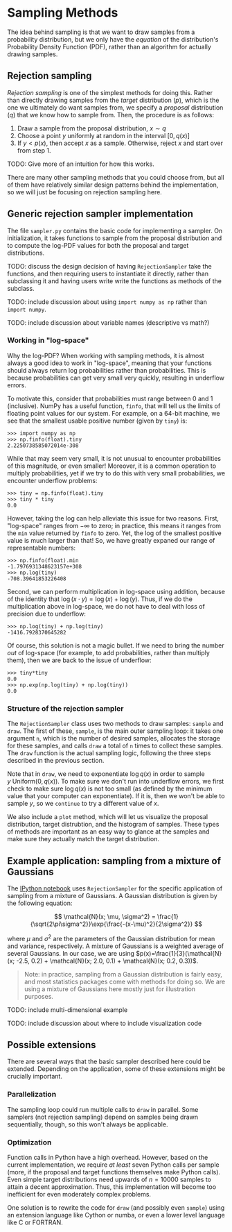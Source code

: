 # Sampling Methods

The idea behind sampling is that we want to draw samples from a
probability distribution, but we only have the *equation* of the
distribution's Probability Density Function (PDF), rather than an
algorithm for actually drawing samples.

## Rejection sampling

*Rejection sampling* is one of the simplest methods for doing
this. Rather than directly drawing samples from the *target*
distribution ($p$), which is the one we ultimately do want samples
from, we specify a *proposal* distribution ($q$) that we know how to
sample from. Then, the procedure is as follows:

1. Draw a sample from the proposal distribution, $x\sim q$
2. Choose a point $y$ uniformly at random in the interval $[0, q(x)]$
3. If $y < p(x)$, then accept $x$ as a sample. Otherwise, reject $x$
   and start over from step 1.

TODO: Give more of an intuition for how this works.

There are many other sampling methods that you could choose from, but
all of them have relatively similar design patterns behind the
implementation, so we will just be focusing on rejection sampling
here.

## Generic rejection sampler implementation

The file `sampler.py` contains the basic code for implementing a
sampler. On initialization, it takes functions to sample from the
proposal distribution and to compute the log-PDF values for both the
proposal and target distributions.

TODO: discuss the design decision of having `RejectionSampler` take
the functions, and then requiring users to instantiate it directly,
rather than subclassing it and having users write write the functions
as methods of the subclass.

TODO: include discussion about using `import numpy as np` rather than
`import numpy`.

TODO: include discussion about variable names (descriptive vs math?)

### Working in "log-space"

Why the log-PDF? When working with sampling methods, it is almost
always a good idea to work in "log-space", meaning that your functions
should always return log probabilities rather than probabilities. This
is because probabilities can get very small very quickly, resulting in
underflow errors.

To motivate this, consider that probabilities must range between 0 and
1 (inclusive). NumPy has a useful function, `finfo`, that will tell us
the limits of floating point values for our system. For example, on a
64-bit machine, we see that the smallest usable positive number (given
by `tiny`) is:

```
>>> import numpy as np
>>> np.finfo(float).tiny
2.2250738585072014e-308
```

While that may seem very small, it is not unusual to encounter
probabilities of this magnitude, or even smaller! Moreover, it is a
common operation to multiply probabilities, yet if we try to do this
with very small probabilities, we encounter underflow problems:

```
>>> tiny = np.finfo(float).tiny
>>> tiny * tiny
0.0
```

However, taking the log can help alleviate this issue for two reasons.
First, "log-space" ranges from $-\infty$ to zero; in practice, this
means it ranges from the `min` value returned by `finfo` to zero. Yet,
the log of the smallest positive value is much larger than that! So,
we have greatly expaned our range of representable numbers:

```
>>> np.finfo(float).min
-1.7976931348623157e+308
>>> np.log(tiny)
-708.39641853226408
```

Second, we can perform multiplication in log-space using addition,
 because of the identity that $\log(x\cdot{}y) = \log(x) +
 \log(y)$. Thus, if we do the multiplication above in log-space, we do
 not have to deal with loss of precision due to underflow:

```
>>> np.log(tiny) + np.log(tiny)
-1416.7928370645282
```

Of course, this solution is not a magic bullet. If we need to bring
the number *out* of log-space (for example, to add probabilities,
rather than multiply them), then we are back to the issue of
underflow:

```
>>> tiny*tiny
0.0
>>> np.exp(np.log(tiny) + np.log(tiny))
0.0
```

### Structure of the rejection sampler

The `RejectionSampler` class uses two methods to draw samples:
`sample` and `draw`. The first of these, `sample`, is the main outer
sampling loop: it takes one argument `n`, which is the number of
desired samples, allocates the storage for these samples, and calls
`draw` a total of `n` times to collect these samples. The `draw`
function is the actual sampling logic, following the three steps
described in the previous section.

Note that in `draw`, we need to exponentiate $\log{q(x)}$ in order to
sample $y~\mathrm{Uniform}(0, q(x))$. To make sure we don't run into
underflow errors, we first check to make sure $\log{q(x)}$ is not too
small (as defined by the minimum value that your computer can
exponentiate). If it is, then we won't be able to sample $y$, so we
`continue` to try a different value of $x$.

We also include a `plot` method, which will let us visualize the
proposal distribution, target distrubtion, and the histogram of
samples. These types of methods are important as an easy way to glance
at the samples and make sure they actually match the target
distribution.

## Example application: sampling from a mixture of Gaussians

The
[IPython notebook](http://nbviewer.org/github/jhamrick/500lines/blob/sampler/sampler/Sampling%20example.ipynb)
uses `RejectionSampler` for the specific application of sampling from
a mixture of Gaussians. A Gaussian distribution is given by the
following equation:

$$
\mathcal{N}(x; \mu, \sigma^2) = \frac{1}{\sqrt{2\pi\sigma^2}}\exp{\frac{-(x-\mu)^2}{2\sigma^2}}
$$

where $\mu$ and $\sigma^2$ are the parameters of the Gaussian
distribution for mean and variance, respectively. A mixture of
Gaussians is a weighted average of several Gaussians. In our case, we
are using $p(x)=\frac{1}{3}(\mathcal{N}(x; -2.5, 0.2) + \mathcal{N}(x;
2.0, 0.1) + \mathcal{N}(x; 0.2, 0.3))$.

> Note: in practice, sampling from a Gaussian distribution is fairly
> easy, and most statistics packages come with methods for doing
> so. We are using a mixture of Gaussians here mostly just for
> illustration purposes.

TODO: include multi-dimensional example

TODO: include discussion about where to include visualization code

## Possible extensions

There are several ways that the basic sampler described here could be
extended. Depending on the application, some of these extensions might
be crucially important.

### Parallelization

The sampling loop could run multiple calls to `draw` in parallel. Some
samplers (not rejection sampling) depend on samples being drawn
sequentially, though, so this won't always be applicable.

### Optimization

Function calls in Python have a high overhead. However, based on the
current implementation, we require *at least* seven Python calls per
sample (more, if the proposal and target functions themselves make
Python calls). Even simple target distributions need upwards of
$n=10000$ samples to attain a decent approximation. Thus, this
implementation will become too inefficient for even moderately complex
problems.

One solution is to rewrite the code for `draw` (and possibly even
`sample`) using an extension language like Cython or numba, or even a
lower level language like C or FORTRAN.
